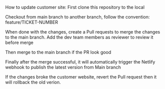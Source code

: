 How to update customer site:
First clone this repository to the local

Checkout from main branch to another branch, follow the convention: feature/TICKET-NUMBER

When done with the changes, create a Pull requests to merge the changes to the main branch. Add the dev team members as reviewer to review it before merge

Then merge to the main branch if the PR look good

Finally after the merge successful, it will automatically trigger the Netlify webhook to publish the latest version from Main branch

If the changes broke the customer website, revert the Pull request then it will rollback the old verion.
